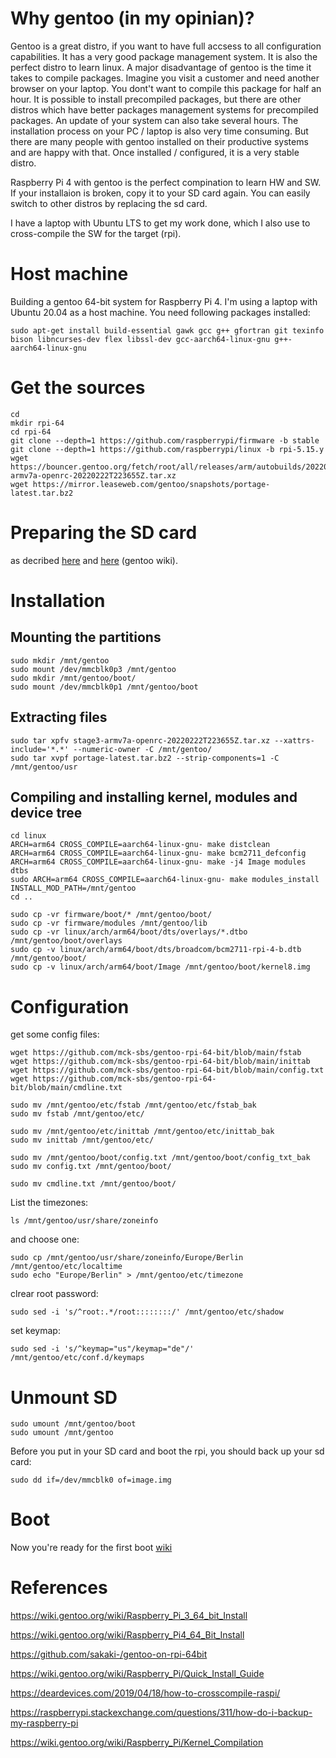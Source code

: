 # Why gentoo (in my opinian)?
Gentoo is a great distro, if you want to have full accsess to all configuration capabilities. It has a very good package management system. It is also the perfect distro to learn linux. A major disadvantage of gentoo is the time it takes to compile packages. Imagine you visit a customer and need another browser on your laptop. You dont't want to compile this package for half an hour. It is possible to install precompiled packages, but there are other distros which have better packages management systems for precompiled packages. An update of your system can also take several hours. The installation process on your PC / laptop is also very time consuming. But there are many people with gentoo installed on their productive systems and are happy with that. Once installed / configured, it is a very stable distro.

Raspberry Pi 4 with gentoo is the perfect compination to learn HW and SW. If your installaion is broken, copy it to your SD card again. You can easily switch to other distros by replacing the sd card.

I have a laptop with Ubuntu LTS to get my work done, which I also use to cross-compile the SW for the target (rpi).

# Host machine
Building a gentoo 64-bit system for Raspberry Pi 4. I'm using a laptop with Ubuntu 20.04 as a host machine. You need following packages installed:
```
sudo apt-get install build-essential gawk gcc g++ gfortran git texinfo bison libncurses-dev flex libssl-dev gcc-aarch64-linux-gnu g++-aarch64-linux-gnu
```

# Get the sources
```
cd 
mkdir rpi-64
cd rpi-64
git clone --depth=1 https://github.com/raspberrypi/firmware -b stable 
git clone --depth=1 https://github.com/raspberrypi/linux -b rpi-5.15.y
wget https://bouncer.gentoo.org/fetch/root/all/releases/arm/autobuilds/20220222T223655Z/stage3-armv7a-openrc-20220222T223655Z.tar.xz
wget https://mirror.leaseweb.com/gentoo/snapshots/portage-latest.tar.bz2
```
# Preparing the SD card
as decribed [here](https://wiki.gentoo.org/wiki/Raspberry_Pi_3_64_bit_Install) and [here](https://wiki.gentoo.org/wiki/Raspberry_Pi/Quick_Install_Guide) (gentoo wiki).

# Installation
## Mounting the partitions
```
sudo mkdir /mnt/gentoo
sudo mount /dev/mmcblk0p3 /mnt/gentoo
sudo mkdir /mnt/gentoo/boot/
sudo mount /dev/mmcblk0p1 /mnt/gentoo/boot
```

## Extracting files
```
sudo tar xpfv stage3-armv7a-openrc-20220222T223655Z.tar.xz --xattrs-include='*.*' --numeric-owner -C /mnt/gentoo/
sudo tar xvpf portage-latest.tar.bz2 --strip-components=1 -C /mnt/gentoo/usr
```
## Compiling and installing kernel, modules and device tree
```
cd linux
ARCH=arm64 CROSS_COMPILE=aarch64-linux-gnu- make distclean
ARCH=arm64 CROSS_COMPILE=aarch64-linux-gnu- make bcm2711_defconfig
ARCH=arm64 CROSS_COMPILE=aarch64-linux-gnu- make -j4 Image modules dtbs
sudo ARCH=arm64 CROSS_COMPILE=aarch64-linux-gnu- make modules_install INSTALL_MOD_PATH=/mnt/gentoo
cd ..

sudo cp -vr firmware/boot/* /mnt/gentoo/boot/
sudo cp -vr firmware/modules /mnt/gentoo/lib
sudo cp -vr linux/arch/arm64/boot/dts/overlays/*.dtbo /mnt/gentoo/boot/overlays
sudo cp -v linux/arch/arm64/boot/dts/broadcom/bcm2711-rpi-4-b.dtb /mnt/gentoo/boot/
sudo cp -v linux/arch/arm64/boot/Image /mnt/gentoo/boot/kernel8.img
```
# Configuration

get some config files:
```
wget https://github.com/mck-sbs/gentoo-rpi-64-bit/blob/main/fstab
wget https://github.com/mck-sbs/gentoo-rpi-64-bit/blob/main/inittab
wget https://github.com/mck-sbs/gentoo-rpi-64-bit/blob/main/config.txt
wget https://github.com/mck-sbs/gentoo-rpi-64-bit/blob/main/cmdline.txt

sudo mv /mnt/gentoo/etc/fstab /mnt/gentoo/etc/fstab_bak
sudo mv fstab /mnt/gentoo/etc/

sudo mv /mnt/gentoo/etc/inittab /mnt/gentoo/etc/inittab_bak
sudo mv inittab /mnt/gentoo/etc/

sudo mv /mnt/gentoo/boot/config.txt /mnt/gentoo/boot/config_txt_bak
sudo mv config.txt /mnt/gentoo/boot/

sudo mv cmdline.txt /mnt/gentoo/boot/
```


List the timezones:
```
ls /mnt/gentoo/usr/share/zoneinfo
```

and choose one:
```
sudo cp /mnt/gentoo/usr/share/zoneinfo/Europe/Berlin /mnt/gentoo/etc/localtime
sudo echo "Europe/Berlin" > /mnt/gentoo/etc/timezone
```

clrear root password:
```
sudo sed -i 's/^root:.*/root::::::::/' /mnt/gentoo/etc/shadow
```

set keymap:
```
sudo sed -i 's/^keymap="us"/keymap="de"/' /mnt/gentoo/etc/conf.d/keymaps
```

# Unmount SD
```
sudo umount /mnt/gentoo/boot
sudo umount /mnt/gentoo
```
Before you put in your SD card and boot the rpi, you should back up your sd card:
```
sudo dd if=/dev/mmcblk0 of=image.img
```

# Boot
Now you're ready for the first boot [wiki](https://github.com/mck-sbs/gentoo-rpi-64-bit/wiki) 


# References
https://wiki.gentoo.org/wiki/Raspberry_Pi_3_64_bit_Install

https://wiki.gentoo.org/wiki/Raspberry_Pi4_64_Bit_Install

https://github.com/sakaki-/gentoo-on-rpi-64bit

https://wiki.gentoo.org/wiki/Raspberry_Pi/Quick_Install_Guide

https://deardevices.com/2019/04/18/how-to-crosscompile-raspi/

https://raspberrypi.stackexchange.com/questions/311/how-do-i-backup-my-raspberry-pi

https://wiki.gentoo.org/wiki/Raspberry_Pi/Kernel_Compilation




